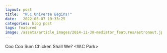 ```yaml
---
layout: post
title:  "W.C Universe Begins!"
date:   2022-05-07 19:33:25
categories: blog post
tags: featured
image: /assets/article_images/2014-11-30-mediator_features/astronaut.jpeg
---
```


Coo Coo Sum Chicken Shall We? <W.C Park>
